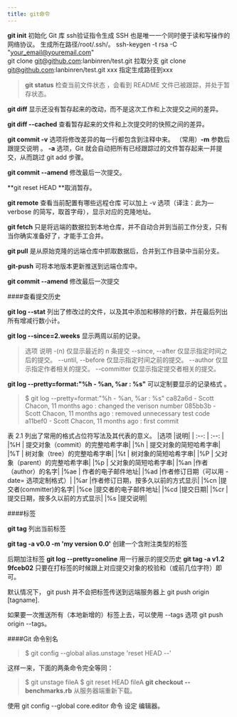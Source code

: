 ```yaml
---
title: git命令
---
```


**git init** 初始化 Git 库
ssh验证指令生成   SSH 也是唯一一个同时便于读和写操作的网络协议。  生成所在路径/root/.ssh/。
           ssh-keygen -t rsa -C "your_email@youremail.com"   
           git clone  git@github.com:lanbinren/test.git    拉取分支
           git clone  git@github.com:lanbinren/test.git   xxx   指定生成路径到xxx


>**git status** 检查当前文件状态 ，会看到 README 文件已被跟踪，并处于暂存状态。

**git diff** 显示还没有暂存起来的改动，而不是这次工作和上次提交之间的差异。

**git diff --cached** 查看暂存起来的文件和上次提交时的快照之间的差异。

**git commit  -v** 选项将修改差异的每一行都包含到注释中来。
   （常用）**-m** 参数后跟提交说明  。
	              **-a** 选项，Git 就会自动把所有已经跟踪过的文件暂存起来一并提交，从而跳过 git add 步骤。

**git commit --amend**  修改最后一次提交。

**git reset HEAD <file>**取消暂存。 

**git remote**  查看当前配置有哪些远程仓库   可以加上 -v 选项（译注：此为—verbose 的简写，取首字母），显示对应的克隆地址。

**git fetch** 只是将远端的数据拉到本地仓库，并不自动合并到当前工作分支，只有当你确实准备好了，才能手工合并。

**git pull** 是从原始克隆的远端仓库中抓取数据后，合并到工作目录中当前分支。

**git-push** 可将本地版本更新推送到远端仓库中。

**git commit --amend**  修改最后一次提交   

####查看提交历史

**git log --stat**  列出了修改过的文件，以及其中添加和移除的行数，并在最后列出所有增减行数小计。

**git log --since=2.weeks** 显示两周以前的记录。

>选项 说明
-(n) 仅显示最近的 n 条提交
--since, --after 仅显示指定时间之后的提交。
--until, --before 仅显示指定时间之前的提交。
--author 仅显示指定作者相关的提交。
--committer 仅显示指定提交者相关的提交。

**git log --pretty=format:"%h - %an, %ar : %s"**  可以定制要显示的记录格式 。

>$ git log --pretty=format:"%h - %an, %ar : %s"
ca82a6d - Scott Chacon, 11 months ago : changed the verison number
085bb3b - Scott Chacon, 11 months ago : removed unnecessary test code
a11bef0 - Scott Chacon, 11 months ago : first commit

表 2.1 列出了常用的格式占位符写法及其代表的意义。
|选项 |说明|
| :--: | :--: |
|%H | 提交对象（commit）的完整哈希字串|
|%h  | 提交对象的简短哈希字串|
|%T  | 树对象（tree）的完整哈希字串|
|%t | 树对象的简短哈希字串|
|%P | 父对象（parent）的完整哈希字串|
|%p | 父对象的简短哈希字串|
|%an |作者（author）的名字|
|%ae | 作者的电子邮件地址|
|%ad |作者修订日期（可以用 -date= 选项定制格式）|
|%ar |作者修订日期，按多久以前的方式显示|
|%cn |提交者(committer)的名字|
|%ce |提交者的电子邮件地址|
|%cd |提交日期|
|%cr |提交日期，按多久以前的方式显示|
|%s |提交说明|



####标签

**git tag**   列出当前标签

**git tag -a v0.0 -m 'my version 0.0'**  创建一个含附注类型的标签

后期加注标签 
**git log --pretty=oneline**   用一行展示的提交历史
**git tag -a v1.2 9fceb02**   只要在打标签的时候跟上对应提交对象的校验和（或前几位字符）即可。

默认情况下， git push 并不会把标签传送到远端服务器上   git push origin [tagname].

如果要一次推送所有（本地新增的）标签上去，可以使用 --tags 选项 git push origin --tags。

####Git 命令别名
>$ git config --global alias.unstage 'reset HEAD --'

这样一来，下面的两条命令完全等同：

>$ git unstage fileA
>$ git reset HEAD fileA
**git checkout -- benchmarks.rb**  从服务器端重新下载。

使用 git config --global core.editor 命令 设定 编辑器。